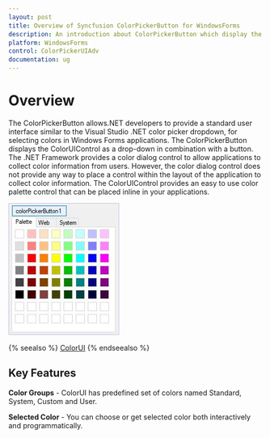 ```yaml
---
layout: post
title: Overview of Syncfusion ColorPickerButton for WindowsForms
description: An introduction about ColorPickerButton which display the Color picker dropdown in combination with a button
platform: WindowsForms
control: ColorPickerUIAdv 
documentation: ug
---
```

# Overview

The ColorPickerButton allows.NET developers to provide a standard user interface similar to the Visual Studio .NET color picker dropdown, for selecting colors in Windows Forms applications. The ColorPickerButton displays the ColorUIControl as a drop-down in combination with a button. The .NET Framework provides a color dialog control to allow applications to collect color information from users. However, the color dialog control does not provide any way to place a control within the layout of the application to collect color information. The ColorUIControl provides an easy to use color palette control that can be placed inline in your applications. 

![Overview of ColorPickerButton](ColorPickerButton_images/Overview_img246.jpeg) 


{% seealso %}
[ColorUI](/windowsforms/colorui/overview)
{% endseealso %}

## Key Features

**Color Groups** - ColorUI has predefined set of colors named Standard, System, Custom and User.

**Selected Color** - You can choose or get selected color both interactively and programmatically.

